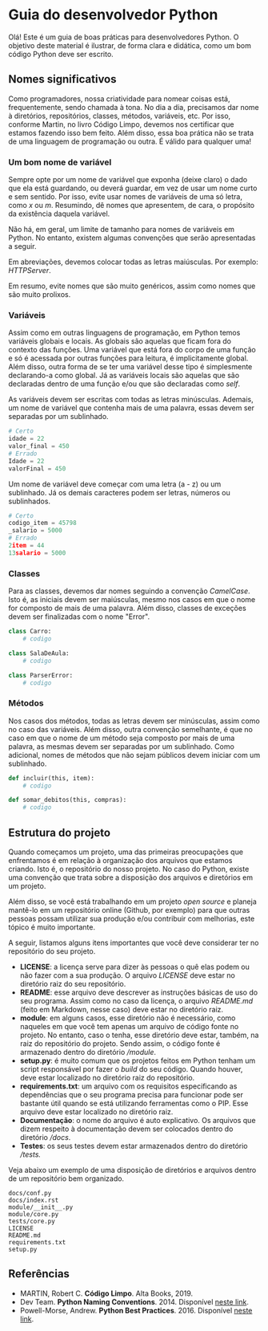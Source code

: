 # Guia do desenvolvedor Python

Olá! Este é um guia de boas práticas para desenvolvedores Python. O objetivo deste material é ilustrar, de forma clara e didática, como um bom código Python deve ser escrito.

## Nomes significativos

Como programadores, nossa criatividade para nomear coisas está, frequentemente, sendo chamada à tona. No dia a dia, precisamos dar nome à diretórios, repositórios, classes, métodos, variáveis, etc. Por isso, conforme Martin, no livro Código Limpo, devemos nos certificar que estamos fazendo isso bem feito. Além disso, essa boa prática não se trata de uma linguagem de programação ou outra. É válido para qualquer uma!

### Um bom nome de variável

Sempre opte por um nome de variável que exponha (deixe claro) o dado que ela está guardando, ou deverá guardar, em vez de usar um nome curto e sem sentido. Por isso, evite usar nomes de variáveis de uma só letra, como *x* ou *m*. Resumindo, dê nomes que apresentem, de cara, o propósito da existência daquela variável.

Não há, em geral, um limite de tamanho para nomes de variáveis em Python. No entanto, existem algumas convenções que serão apresentadas a seguir.

Em abreviações, devemos colocar todas as letras maiúsculas. Por exemplo: *HTTPServer*.

Em resumo, evite nomes que são muito genéricos, assim como nomes que são muito prolixos.

### Variáveis

Assim como em outras linguagens de programação, em Python temos variáveis globais e locais. As globais são aquelas que ficam fora do contexto das funções. Uma variável que está fora do corpo de uma função e só é acessada por outras funções para leitura, é implicitamente global. Além disso, outra forma de se ter uma variável desse tipo é simplesmente declarando-a como global. Já as variáveis locais são aquelas que são declaradas dentro de uma função e/ou que são declaradas como *self*.

As variáveis devem ser escritas com todas as letras minúsculas. Ademais, um nome de variável que contenha mais de uma palavra, essas devem ser separadas por um sublinhado.
```python
# Certo
idade = 22
valor_final = 450
# Errado
Idade = 22
valorFinal = 450
```

Um nome de variável deve começar com uma letra (a - z) ou um sublinhado. Já os demais caracteres podem ser letras, números ou sublinhados.
```python
# Certo
codigo_item = 45798
_salario = 5000
# Errado
2item = 44
13salario = 5000
```

### Classes

Para as classes, devemos dar nomes seguindo a convenção *CamelCase*. Isto é, as iniciais devem ser maiúsculas, mesmo nos casos em que o nome for composto de mais de uma palavra. Além disso, classes de exceções devem ser finalizadas com o nome "Error".
```python
class Carro:
	# codigo

class SalaDeAula:
	# codigo

class ParserError:
	# codigo
```

### Métodos

Nos casos dos métodos, todas as letras devem ser minúsculas, assim como no caso das variáveis. Além disso, outra convenção semelhante, é que no caso em que o nome de um método seja composto por mais de uma palavra, as mesmas devem ser separadas por um sublinhado. Como adicional, nomes de métodos que não sejam públicos devem iniciar com um sublinhado.
```python
def incluir(this, item):
	# codigo

def somar_debitos(this, compras):
	# codigo
```

## Estrutura do projeto

Quando começamos um projeto, uma das primeiras preocupações que enfrentamos é em relação à organização dos arquivos que estamos criando. Isto é, o repositório do nosso projeto. No caso do Python, existe uma convenção que trata sobre a disposição dos arquivos e diretórios em um projeto.

Além disso, se você está trabalhando em um projeto *open source* e planeja mantê-lo em um repositório online (Github, por exemplo) para que outras pessoas possam utilizar sua produção e/ou contribuir com melhorias, este tópico é muito importante.

A seguir, listamos alguns itens importantes que você deve considerar ter no repositório do seu projeto.

- **LICENSE**: a licença serve para dizer às pessoas o quê elas podem ou não fazer com a sua produção. O arquivo *LICENSE* deve estar no diretório raiz do seu repositório.
- **README**: esse arquivo deve descrever as instruções básicas de uso do seu programa. Assim como no caso da licença, o arquivo *README.md* (feito em Markdown, nesse caso) deve estar no diretório raiz.
- **module**: em alguns casos, esse diretório não é necessário, como naqueles em que você tem apenas um arquivo de código fonte no projeto. No entanto, caso o tenha, esse diretório deve estar, também, na raiz do repositório do projeto. Sendo assim, o código fonte é armazenado dentro do diretório */module*.
- **setup.py**: é muito comum que os projetos feitos em Python tenham um script responsável por fazer o *build* do seu código. Quando houver, deve estar localizado no diretório raiz do repositório.
- **requirements.txt**: um arquivo com os requisitos especificando as dependências que o seu programa precisa para funcionar pode ser bastante útil quando se está utilizando ferramentas como o PIP. Esse arquivo deve estar localizado no diretório raiz.
- **Documentação**: o nome do arquivo é auto explicativo. Os arquivos que dizem respeito à documentação devem ser colocados dentro do diretório */docs*.
- **Testes**: os seus testes devem estar armazenados dentro do diretório */tests.*

Veja abaixo um exemplo de uma disposição de diretórios e arquivos dentro de um repositório bem organizado.
```
docs/conf.py
docs/index.rst
module/__init__.py
module/core.py
tests/core.py
LICENSE
README.md
requirements.txt
setup.py
```

## Referências

- MARTIN, Robert C. **Código Limpo**. Alta Books, 2019.
- Dev Team. **Python Naming Conventions**. 2014. Disponível [neste link](https://visualgit.readthedocs.io/en/latest/pages/naming_convention.html).
- Powell-Morse, Andrew. **Python Best Practices**. 2016. Disponível [neste link](https://airbrake.io/blog/python/python-best-practices).

